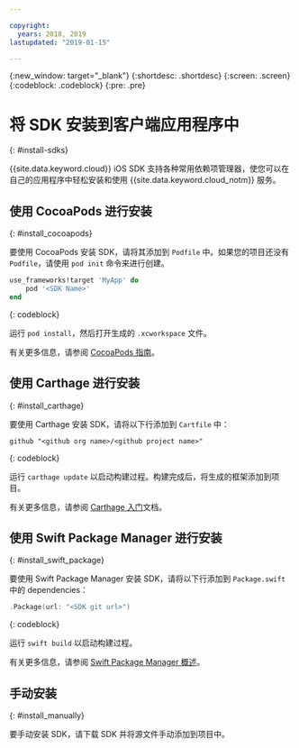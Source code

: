 ```yaml
---

copyright:
  years: 2018, 2019
lastupdated: "2019-01-15"

---
```


{:new_window: target="_blank"}
{:shortdesc: .shortdesc}
{:screen: .screen}
{:codeblock: .codeblock}
{:pre: .pre}

# 将 SDK 安装到客户端应用程序中
{: #install-sdks}

{{site.data.keyword.cloud}} iOS SDK 支持各种常用依赖项管理器，使您可以在自己的应用程序中轻松安装和使用 {{site.data.keyword.cloud_notm}} 服务。

## 使用 CocoaPods 进行安装
{: #install_cocoapods}

要使用 CocoaPods 安装 SDK，请将其添加到 `Podfile` 中。如果您的项目还没有 `Podfile`，请使用 `pod init` 命令来进行创建。
```ruby
use_frameworks!target 'MyApp' do
    pod '<SDK Name>'
end
```
{: codeblock}

运行 `pod install`，然后打开生成的 `.xcworkspace` 文件。

有关更多信息，请参阅 [CocoaPods 指南](https://guides.cocoapods.org/using/index.html)。

## 使用 Carthage 进行安装
{: #install_carthage}

要使用 Carthage 安装 SDK，请将以下行添加到 `Cartfile` 中：
```
github "<github org name>/<github project name>"
```
{: codeblock}

运行 `carthage update` 以启动构建过程。构建完成后，将生成的框架添加到项目。 

有关更多信息，请参阅 [Carthage 入门](https://github.com/Carthage/Carthage#getting-started)文档。

## 使用 Swift Package Manager 进行安装
{: #install_swift_package}

要使用 Swift Package Manager 安装 SDK，请将以下行添加到 `Package.swift` 中的 dependencies：
```swift
.Package(url: "<SDK git url>")
```
{: codeblock}

运行 `swift build` 以启动构建过程。

有关更多信息，请参阅 [Swift Package Manager 概述](https://swift.org/package-manager/)。

## 手动安装
{: #install_manually}

要手动安装 SDK，请下载 SDK 并将源文件手动添加到项目中。
